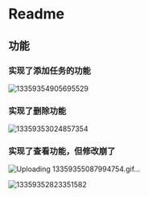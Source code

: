 # Readme
## 功能
### 实现了添加任务的功能
![13359354905695529](https://github.com/sanhuzhen/May-Day-assessment/assets/152247441/35a89159-d056-48cd-8533-231a5e2dcc82)
### 实现了删除功能
![13359353024857354](https://github.com/sanhuzhen/May-Day-assessment/assets/152247441/538648b6-896b-46ba-8629-f7c09c421e56)
### 实现了查看功能，但修改崩了
![Uploading 13359355087994754.gif…]()

![13359352823351582](https://github.com/sanhuzhen/May-Day-assessment/assets/152247441/f686af3c-4a08-4dee-8eb6-96ce185c7154)
